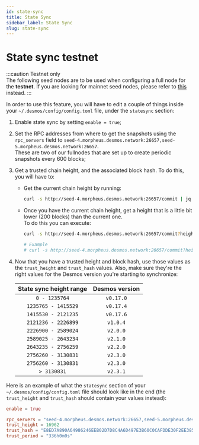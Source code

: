 ```yaml
---
id: state-sync
title: State Sync
sidebar_label: State Sync
slug: state-sync
---
```


# State sync testnet
:::caution Testnet only   
The following seed nodes are to be used when configuring a full node for the **testnet**. If you are looking for mainnet seed nodes, please refer to [this](../../06-mainnet/state-sync.md) instead.
:::

In order to use this feature, you will have to edit a couple of things inside your `~/.desmos/config/config.toml` file,
under the `statesync` section:

1. Enable state sync by setting `enable = true`;

2. Set the RPC addresses from where to get the snapshots using the `rpc_servers` field to
   `seed-4.morpheus.desmos.network:26657,seed-5.morpheus.desmos.network:26657`.   
   These are two of our fullnodes that are set up to create periodic snapshots every 600 blocks;
   
3. Get a trusted chain height, and the associated block hash. To do this, you will have to:
    - Get the current chain height by running:
       ```bash
       curl -s http://seed-4.morpheus.desmos.network:26657/commit | jq "{height: .result.signed_header.header.height}"
       ```
    - Once you have the current chain height, get a height that is a little bit lower (200 blocks) than the current one.  
      To do this you can execute:
       ```bash
       curl -s http://seed-4.morpheus.desmos.network:26657/commit?height=<your-height> | jq "{height: .result.signed_header.header.height, hash: .result.signed_header.commit.block_id.hash}"
 
       # Example
       # curl -s http://seed-4.morpheus.desmos.network:26657/commit?height=100000 | jq "{height: .result.signed_header.header.height, hash: .result.signed_header.commit.block_id.hash}"
       ```
      
4. Now that you have a trusted height and block hash, use those values as the `trust_height` and `trust_hash` values. Also,
   make sure they're the right values for the Desmos version you're starting to synchronize:

   | **State sync height range** |     **Desmos version**      |
   |:---------------------------:| :-------------------------: |
   | `0 - 1235764`               |          `v0.17.0`          |
   | `1235765 - 1415529`         |          `v0.17.4`          |
   | `1415530 - 2121235`         |          `v0.17.6`          |
   | `2121236 - 2226899`         |          `v1.0.4`           |
   | `2226900 - 2589024`         |          `v2.0.0`           |
   | `2589025 - 2643234`         |          `v2.1.0`           |
   | `2643235 - 2756259`         |          `v2.2.0`           |
   | `2756260 - 3130831`         |          `v2.3.0`           |
   | `2756260 - 3130831`         |          `v2.3.0`           |
   | `> 3130831`                 |          `v2.3.1`           |

Here is an example of what the `statesync` section of your `~/.desmos/config/config.toml` file should look like in the end (the `trust_height` and `trust_hash` should contain your values instead):

```toml
enable = true

rpc_servers = "seed-4.morpheus.desmos.network:26657,seed-5.morpheus.desmos.network:26657"
trust_height = 16962
trust_hash = "E8ED7A890A64986246EEB02D7D8C4A6D497E3B60C0CAFDDE30F2EE385204C314"
trust_period = "336h0m0s"
```
